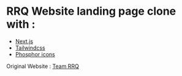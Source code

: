 # RRQ Website landing page clone with :

- [Next.js](https://nextjs.org/)
- [Tailwindcss](https://tailwindcss.com/)
- [Phosphor icons](https://phosphoricons.com/)

Original Website :
[Team RRQ](https://teamrrq.com/)
